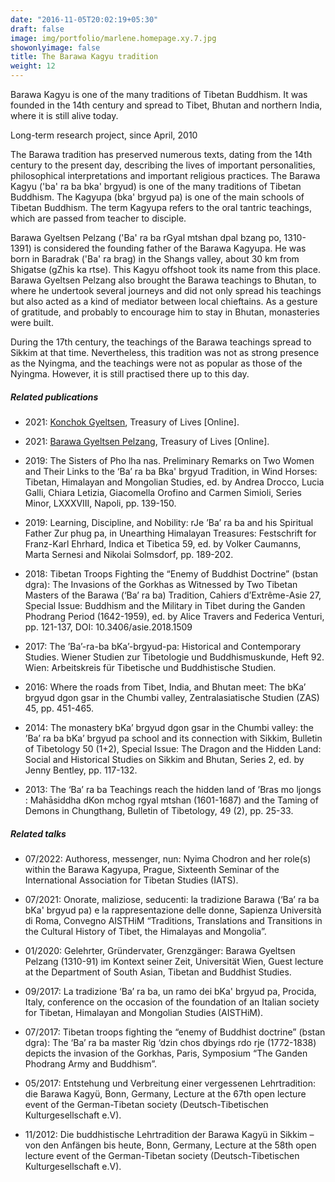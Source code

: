 ```yaml
---
date: "2016-11-05T20:02:19+05:30"
draft: false
image: img/portfolio/marlene.homepage.xy.7.jpg
showonlyimage: false
title: The Barawa Kagyu tradition
weight: 12
---
```


Barawa Kagyu is one of the many traditions of Tibetan Buddhism. It was founded in the 14th century and spread to Tibet, Bhutan and northern India, where it is still alive today.
<!--more-->

Long-term research project, since April, 2010

The Barawa tradition has preserved numerous texts, dating from the 14th century to the present day, describing the lives of important personalities, philosophical interpretations and important religious practices. The Barawa Kagyu ('ba' ra ba bka' brgyud) is one of the many traditions of Tibetan Buddhism. The Kagyupa (bka' brgyud pa) is one of the main schools of Tibetan Buddhism. The term Kagyupa refers to the oral tantric teachings, which are passed from teacher to disciple.

Barawa Gyeltsen Pelzang ('Ba' ra ba rGyal mtshan dpal bzang po, 1310-1391) is considered the founding father of the Barawa Kagyupa. He was born in Baradrak ('Ba' ra brag) in the Shangs valley, about 30 km from Shigatse (gZhis ka rtse). This Kagyu offshoot took its name from this place. Barawa Gyeltsen Pelzang  also brought the Barawa teachings to Bhutan, to where he undertook several journeys and did not only spread his teachings but also acted as a kind of mediator between local chieftains. As a gesture of gratitude, and probably to encourage him to stay in Bhutan, monasteries were built.

During the 17th century, the teachings of the Barawa teachings spread to Sikkim at that time. Nevertheless, this tradition was not as strong presence as the Nyingma, and the teachings were not as popular as those of the Nyingma. However, it is still practised there up to this day.


##### Related publications

- 2021: [Konchok Gyeltsen](https://treasuryoflives.org/biographies/view/Konchok-Gyeltsen/9761), Treasury of Lives [Online].

- 2021: [Barawa Gyeltsen Pelzang](https://treasuryoflives.org/biographies/view/Gyeltsen-Pelzang/TBRC_P1932), Treasury of Lives [Online].


- 2019: The Sisters of Pho lha nas. Preliminary Remarks on Two Women and Their Links to the ‘Ba’ ra ba Bka' brgyud Tradition, in Wind Horses: Tibetan, Himalayan and Mongolian Studies, ed. by Andrea Drocco, Lucia Galli, Chiara Letizia, Giacomella Orofino and Carmen Simioli, Series Minor, LXXXVIII, Napoli, pp. 139-150.

- 2019: Learning, Discipline, and Nobility: rJe ’Ba’ ra ba and his Spiritual Father Zur phug pa, in Unearthing Himalayan Treasures: Festschrift for Franz-Karl Ehrhard, Indica et Tibetica 59, ed. by Volker Caumanns, Marta Sernesi and Nikolai Solmsdorf, pp. 189-202.

- 2018: Tibetan Troops Fighting the “Enemy of Buddhist Doctrine” (bstan dgra): The Invasions of the Gorkhas as Witnessed by Two Tibetan Masters of the Barawa (‘Ba’ ra ba) Tradition, Cahiers d’Extrême-Asie 27, Special Issue: Buddhism and the Military in Tibet during the Ganden Phodrang Period (1642-1959), ed. by Alice Travers and Federica Venturi, pp. 121-137, DOI: 10.3406/asie.2018.1509

- 2017: The ’Ba’-ra-ba bKa’-brgyud-pa: Historical and Contemporary Studies. Wiener Studien zur Tibetologie und Buddhismuskunde, Heft 92. Wien: Arbeitskreis für Tibetische und Buddhistische Studien.

- 2016: Where the roads from Tibet, India, and Bhutan meet: The bKa’ brgyud dgon gsar in the Chumbi valley, Zentralasiatische Studien (ZAS) 45, pp. 451-465.

- 2014: The monastery bKa’ brgyud dgon gsar in the Chumbi valley: the ’Ba’ ra ba bKa’ brgyud pa school and its connection with Sikkim, Bulletin of Tibetology 50 (1+2), Special Issue: The Dragon and the Hidden Land: Social and Historical Studies on Sikkim and Bhutan, Series 2, ed. by Jenny Bentley, pp. 117-132.

- 2013: The ‘Ba’ ra ba Teachings reach the hidden land of ’Bras mo ljongs : Mahāsiddha dKon mchog rgyal mtshan (1601-1687) and the Taming of Demons in Chungthang, Bulletin of Tibetology, 49 (2), pp. 25-33.



##### Related talks


- 07/2022: Authoress, messenger, nun: Nyima Chodron and her role(s) within the Barawa Kagyupa, Prague, Sixteenth Seminar of the International Association for Tibetan Studies (IATS).

- 07/2021: Onorate, maliziose, seducenti: la tradizione Barawa (‘Ba’ ra ba bKa' brgyud pa) e la rappresentazione delle donne, Sapienza Università di Roma, Convegno AISTHiM “Traditions, Translations and Transitions in the Cultural History of Tibet, the Himalayas and Mongolia”.

- 01/2020: Gelehrter, Gründervater, Grenzgänger: Barawa Gyeltsen Pelzang (1310-91) im Kontext seiner Zeit, Universität Wien, Guest lecture at the Department of South Asian, Tibetan and Buddhist Studies.

- 09/2017: La tradizione ‘Ba’ ra ba, un ramo dei bKa' brgyud pa, Procida, Italy, conference on the occasion of the foundation of an Italian society for Tibetan, Himalayan and Mongolian Studies (AISTHiM).

- 07/2017: Tibetan troops fighting the “enemy of Buddhist doctrine” (bstan dgra): The ‘Ba’ ra ba master Rig ‘dzin chos dbyings rdo rje (1772-1838) depicts the invasion of the Gorkhas, Paris, Symposium “The Ganden Phodrang Army and Buddhism”.

- 05/2017: Entstehung und Verbreitung einer vergessenen Lehrtradition: die Barawa Kagyü, Bonn, Germany, Lecture at the 67th open lecture event of the German-Tibetan society (Deutsch-Tibetischen Kulturgesellschaft e.V).

- 11/2012: Die buddhistische Lehrtradition der Barawa Kagyü in Sikkim – von den Anfängen bis heute, Bonn, Germany, Lecture at the 58th open lecture event of the German-Tibetan society (Deutsch-Tibetischen Kulturgesellschaft e.V).


